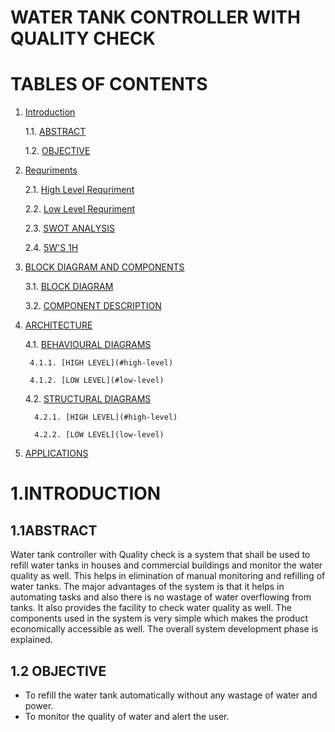 # WATER TANK CONTROLLER WITH QUALITY CHECK

# TABLES OF CONTENTS

1. [Introduction](#introduction)

   1.1. [ABSTRACT](#abstract)

   1.2. [OBJECTIVE](#objective)
   
2. [Requriments](#requriments)
   
   2.1. [High Level Requriment](#high-level-requriment)
   
   2.2. [Low Level Requriment](#low-level-requriment)

   2.3. [SWOT ANALYSIS](#swot-analysis)

   2.4. [5W'S 1H](#5w's-1h)

3. [BLOCK DIAGRAM AND COMPONENTS](#block-diagram-and-components)

   3.1. [BLOCK DIAGRAM](#block-diagram)

   3.2. [COMPONENT DESCRIPTION](#component-description)

4. [ARCHITECTURE](#architecture)
   
   4.1. [BEHAVIOURAL DIAGRAMS](#behavioural-diagrams)
         
        4.1.1. [HIGH LEVEL](#high-level)
         
        4.1.2. [LOW LEVEL](#low-level)
   
   4.2. [STRUCTURAL DIAGRAMS](#structural-diagram)

         4.2.1. [HIGH LEVEL](#high-level)

         4.2.2. [LOW LEVEL](low-level)

 5. [APPLICATIONS](#applications)
 
 # 1.INTRODUCTION

 ## 1.1ABSTRACT
 Water tank controller with Quality check is a system that shall be used to refill water tanks in houses and commercial buildings and monitor the water quality as well. This helps in elimination of manual monitoring and refilling of water tanks. The major advantages of the system is that it helps in automating tasks and also there is no wastage of water overflowing from tanks. It also provides the facility to check water quality as well. The components used in the system is very simple which makes the product economically accessible as well. The overall system development phase is explained.

 ## 1.2 OBJECTIVE
 * To refill the water tank automatically without any wastage of water and power.
 * To monitor the quality of water and alert the user.
